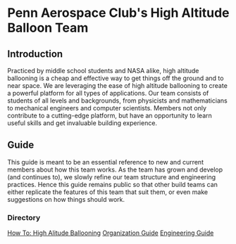 # Penn Aerospace Club's High Altitude Balloon Team

## Introduction
  Practiced by middle school students and NASA alike, high altitude ballooning is a cheap and effective way to get things off the ground and to near space. We are leveraging the ease of high altitude ballooning to create a powerful platform for all types of applications. Our team consists of students of all levels and backgrounds, from physicists and mathematicians to mechanical engineers and computer scientists. Members not only contribute to a cutting-edge platform, but have an opportunity to learn useful skills and get invaluable building experience.

## Guide
  This guide is meant to be an essential reference to new and current members about how this team works. As the team has grown and develop (and continues to), we slowly refine our team structure and engineering practices. Hence this guide remains public so that other build teams can either replicate the features of this team that suit them, or even make suggestions on how things should work.

### Directory
[How To: High Alitude Ballooning](../blob/master/ballooning.md)
[Organization Guide](../blob/master/organization.md)
[Engineering Guide](../blob/master/engineering.md)
